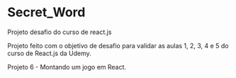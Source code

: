# Secret_Word
 Projeto desafio do curso de react.js 
 
 Projeto feito com o objetivo de desafio para validar as aulas 1, 2, 3, 4 e 5 
 do curso de React.js da Udemy. 
 
 Projeto 6 - Montando um jogo em React.  
